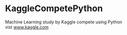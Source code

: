 # KaggleCompetePython

Machine Learning study by Kaggle compete using Python   
vist www.kaggle.com
